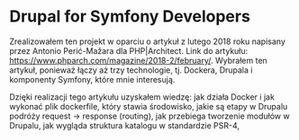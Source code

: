 # Drupal for Symfony Developers

Zrealizowałem ten projekt w oparciu o artykuł z lutego 2018 roku napisany przez Antonio Perić-Mažara dla PHP|Architect. Link do artykułu: https://www.phparch.com/magazine/2018-2/february/. Wybrałem ten artykuł, ponieważ łączy aż trzy technologie, tj. Dockera, Drupala i komponenty Symfony, które mnie interesują.

Dzięki realizacji tego artykułu uzyskałem wiedzę:
 jak działa Docker i jak wykonać plik dockerfile, który stawia środowisko,
 jakie są etapy w Drupalu podróży request -> response (routing),
 jak przebiega tworzenie modułów w Drupalu,
 jak wygląda struktura katalogu w standardzie PSR-4,
 
